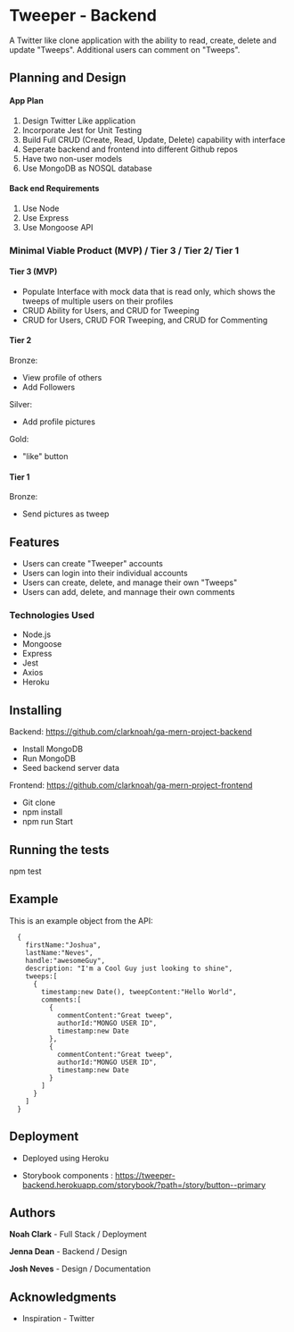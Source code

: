 # Tweeper - Backend

A Twitter like clone application with the ability to read, create, delete and update "Tweeps". Additional users can comment on "Tweeps".

## Planning and Design
#### App Plan
   1. Design Twitter Like application
   2. Incorporate Jest for Unit Testing
   3. Build Full CRUD (Create, Read, Update, Delete) capability with interface
   4. Seperate backend and frontend into different Github repos
   5. Have two non-user models
   6. Use MongoDB as NOSQL database
   
#### Back end Requirements
   1. Use Node
   2. Use Express
   3. Use Mongoose API  
   
### Minimal Viable Product (MVP) / Tier 3 / Tier 2/ Tier 1
#### Tier 3 (MVP)
   - Populate Interface with mock data that is read only, which shows the tweeps of multiple users on their profiles
   - CRUD Ability for Users, and CRUD for Tweeping
   - CRUD for Users, CRUD FOR Tweeping, and CRUD for Commenting
   
#### Tier 2
   Bronze:
   - View profile of others
   - Add Followers
     
  Silver:
  - Add profile pictures
  
  Gold:
  - "like" button
    
#### Tier 1
   Bronze:
   - Send pictures as tweep

## Features
- Users can create "Tweeper" accounts
- Users can login into their individual accounts
- Users can create, delete, and manage their own "Tweeps"
- Users can add, delete, and mannage their own comments 

### Technologies Used
- Node.js
- Mongoose
- Express
- Jest
- Axios
- Heroku

## Installing
Backend: https://github.com/clarknoah/ga-mern-project-backend

- Install MongoDB 
- Run MongoDB 
- Seed backend server data


Frontend: https://github.com/clarknoah/ga-mern-project-frontend

- Git clone
- npm install
- npm run Start

## Running the tests
npm test

## Example
This is an example object from the API:
```
  {
    firstName:"Joshua",
    lastName:"Neves",
    handle:"awesomeGuy",
    description: "I'm a Cool Guy just looking to shine",
    tweeps:[
      {
        timestamp:new Date(), tweepContent:"Hello World",
        comments:[
          {
            commentContent:"Great tweep",
            authorId:"MONGO USER ID",
            timestamp:new Date
          },
          {
            commentContent:"Great tweep",
            authorId:"MONGO USER ID",
            timestamp:new Date
          }
        ]
      }
    ]
  }
```

## Deployment
- Deployed using Heroku

- Storybook components : https://tweeper-backend.herokuapp.com/storybook/?path=/story/button--primary


## Authors

 **Noah Clark** - Full Stack / Deployment
 
 **Jenna Dean** - Backend / Design
 
 **Josh Neves** - Design / Documentation


## Acknowledgments

* Inspiration - Twitter
